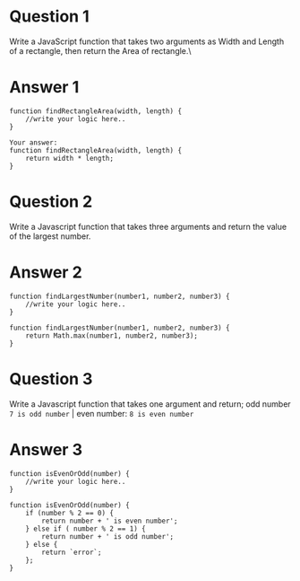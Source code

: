 # Question 1

Write a JavaScript function that takes two arguments as Width and Length of a rectangle, then return the Area of rectangle.\

# Answer 1

```
function findRectangleArea(width, length) {
    //write your logic here..
}
```

```
Your answer:
function findRectangleArea(width, length) {
    return width * length;
}
```

# Question 2

Write a Javascript function that takes three arguments and return the value of the largest number.

# Answer 2

```
function findLargestNumber(number1, number2, number3) {
    //write your logic here..
}
```

```
function findLargestNumber(number1, number2, number3) {
    return Math.max(number1, number2, number3);
}
```

# Question 3

Write a Javascript function that takes one argument and return;
odd number `7 is odd number` | even number: `8 is even number`

# Answer 3

```
function isEvenOrOdd(number) {
    //write your logic here..
}
```

```
function isEvenOrOdd(number) {
    if (number % 2 == 0) {
        return number + ' is even number';
    } else if ( number % 2 == 1) {
        return number + ' is odd number';
    } else {
        return `error`;
    };
}
```
